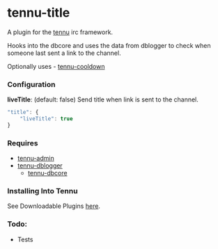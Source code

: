 # tennu-title

A plugin for the [tennu](https://github.com/Tennu/tennu) irc framework.

Hooks into the dbcore and uses the data from dblogger to check when someone last sent a link to the channel.

Optionally uses - [tennu-cooldown](https://github.com/Tennu/tennu-cooldown)

### Configuration

**liveTitle**: (default: false) Send title when link is sent to the channel. 

```Javascript
"title": {
    "liveTitle": true
}
```

### Requires
- [tennu-admin](https://github.com/Tennu/tennu-admin)
- [tennu-dblogger](https://github.com/LordWingZero/tennu-dblogger)
  - [tennu-dbcore](https://github.com/LordWingZero/tennu-dbcore)


### Installing Into Tennu

See Downloadable Plugins [here](https://tennu.github.io/plugins/).

### Todo:

- Tests
